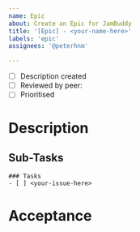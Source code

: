 ```yaml
---
name: Epic
about: Create an Epic for JamBuddy
title: '[Epic] - <your-name-here>'
labels: 'epic'
assignees: '@peterhnm'

---
```


- [ ] Description created
- [ ] Reviewed by peer: <tag-person-here>
- [ ] Prioritised

# Description
<!-- Describe the Epic -->

## Sub-Tasks
<!-- Please list the required features / subtasks for this epic here --> 
```[tasklist]
### Tasks
- [ ] <your-issue-here>
```

# Acceptance
<!-- What is required for this epic to be a success? --> 
